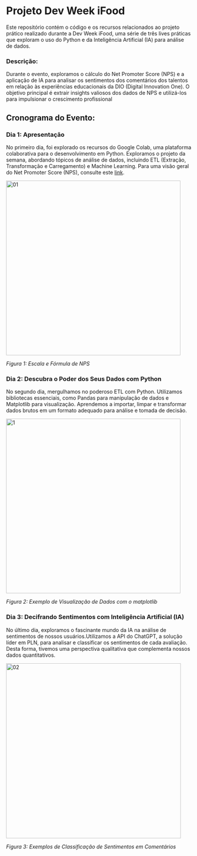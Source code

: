 # Projeto Dev Week iFood
Este repositório contém o código e os recursos relacionados ao projeto prático realizado durante a Dev Week iFood, uma série de três lives práticas que exploram o uso do Python e da Inteligência Artificial (IA) para análise de dados.

### Descrição:

Durante o evento, exploramos o cálculo do Net Promoter Score (NPS) e a aplicação de IA para analisar os sentimentos dos comentários dos talentos em relação às experiências educacionais da DIO (Digital Innovation One). O objetivo principal é extrair insights valiosos dos dados de NPS e utilizá-los para impulsionar o crescimento profissional

## Cronograma do Evento:
### Dia 1: Apresentação

No primeiro dia, foi explorado os recursos do Google Colab, uma plataforma colaborativa para o desenvolvimento em Python. Exploramos o projeto da semana, abordando tópicos de análise de dados, incluindo ETL (Extração, Transformação e Carregamento) e Machine Learning. Para uma visão geral do Net Promoter Score (NPS), consulte este [link](https://www.netpromoter.com/know/).

<img width="474" alt="01" src="https://github.com/MaikRodriguess/ifood-dev-week/assets/69226200/3b9db55b-5d74-423b-b01e-532f2241ca54">

*Figura 1: Escala e Fórmula de NPS*



### Dia 2:  Descubra o Poder dos Seus Dados com Python

No segundo dia, mergulhamos no poderoso ETL com Python. Utilizamos bibliotecas essenciais, como Pandas para manipulação de dados e Matplotlib para visualização. Aprendemos a importar, limpar e transformar dados brutos em um formato adequado para análise e tomada de decisão.

<img width="474" alt="1" src="https://github.com/MaikRodriguess/ifood-dev-week/assets/69226200/70216edd-6c7e-47e9-b510-be080c2b5243">

*Figura 2: Exemplo de Visualização de Dados com o matplotlib*

### Dia 3: Decifrando Sentimentos com Inteligência Artificial (IA)

No último dia, exploramos o fascinante mundo da IA na análise de sentimentos de nossos usuários.Utilizamos a API do ChatGPT, a solução líder em PLN, para analisar e classificar os sentimentos de cada avaliação. Desta forma, tivemos uma perspectiva qualitativa que complementa nossos dados quantitativos.


<img width="475" alt="02" src="https://github.com/MaikRodriguess/ifood-dev-week/assets/69226200/0029162a-2599-42f8-99b1-e76ed8871e21">


*Figura 3: Exemplos de Classificação de Sentimentos em Comentários*

